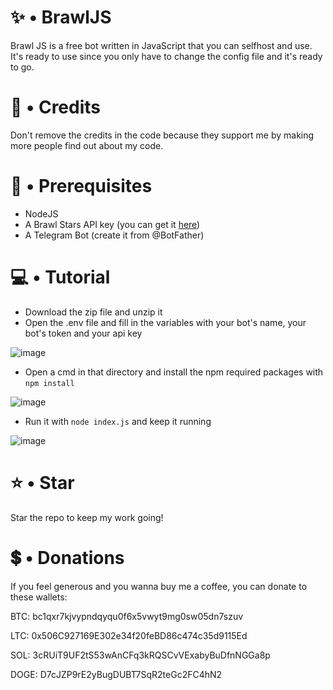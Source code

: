# ✨ • BrawlJS

Brawl JS is a free bot written in JavaScript that you can selfhost and use. It's ready to use since you only have to change the config file and it's ready to go.

# 🎈 • Credits

Don't remove the credits in the code because they support me by making more people find out about my code.

# 📝 • Prerequisites

- NodeJS
- A Brawl Stars API key (you can get it [here](https://developer.brawlstars.com/#/))
- A Telegram Bot (create it from @BotFather)

# 💻 • Tutorial

- Download the zip file and unzip it
- Open the .env file and fill in the variables with your bot's name, your bot's token and your api key

![image](https://github.com/ssxbaa/BrawlJS/assets/145496446/4da66d4b-bcaf-4494-88cc-cf1cf330e3a1)
- Open a cmd in that directory and install the npm required packages with `npm install`

![image](https://github.com/ssxbaa/BrawlJS/assets/145496446/bc90465b-306d-4b47-a1ea-5a7b924c9eb6)
- Run it with `node index.js` and keep it running

![image](https://github.com/ssxbaa/BrawlJS/assets/145496446/b9bde1ae-8da9-4be4-91d3-a51ecc706206)

# ⭐ • Star

Star the repo to keep my work going!

# 💲 • Donations

If you feel generous and you wanna buy me a coffee, you can donate to these wallets:

BTC: bc1qxr7kjvypndqyqu0f6x5vwyt9mg0sw05dn7szuv

LTC: 0x506C927169E302e34f20feBD86c474c35d9115Ed

SOL: 3cRUiT9UF2tS53wAnCFq3kRQSCvVExabyBuDfnNGGa8p

DOGE: D7cJZP9rE2yBugDUBT7SqR2teGc2FC4hN2
